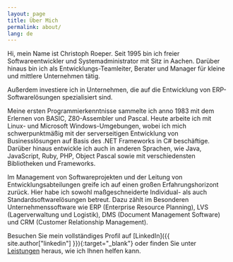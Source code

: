 ```yaml
---
layout: page
title: Über Mich
permalink: about/
lang: de
---
```


Hi, mein Name ist Christoph Roeper. Seit 1995 bin ich freier Softwareentwickler und Systemadministrator mit Sitz in Aachen. Darüber hinaus bin ich als Entwicklungs-Teamleiter, Berater und Manager für kleine und mittlere Unternehmen tätig.

Außerdem investiere ich in Unternehmen, die auf die Entwicklung von ERP-Softwarelösungen spezialisiert sind.

Meine ersten Programmierkenntnisse sammelte ich anno 1983 mit dem Erlernen von BASIC, Z80-Assembler und Pascal. Heute arbeite ich mit Linux- und Microsoft Windows-Umgebungen, wobei ich mich schwerpunktmäßig mit der serverseitigen Entwicklung von Businesslösungen auf Basis des .NET Frameworks in C# beschäftige. Darüber hinaus entwickle ich auch in anderen Sprachen, wie Java, JavaScript, Ruby, PHP, Object Pascal sowie mit verschiedensten Bibliotheken und Frameworks.

Im Management von Softwareprojekten und der Leitung von Entwicklungsabteilungen greife ich auf einen großen Erfahrungshorizont zurück. Hier habe ich sowohl maßgeschneiderte Individual- als auch Standardsoftwarelösungen betreut. Dazu zählt im Besonderen Unternehmenssoftware wie ERP (Enterprise Resource Planning), LVS (Lagerverwaltung und Logistik), DMS (Document Management Software) und CRM (Customer Relationship Management).

Besuchen Sie mein vollständiges Profil auf [LinkedIn]({{ site.author["linkedin"] }}){:target="_blank"} oder finden Sie unter [Leistungen](/de/services) heraus, wie ich Ihnen helfen kann.
